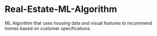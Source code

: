 # Real-Estate-ML-Algorithm
ML Algorithm that uses housing data and visual features to recommend homes based on customer specifications.
